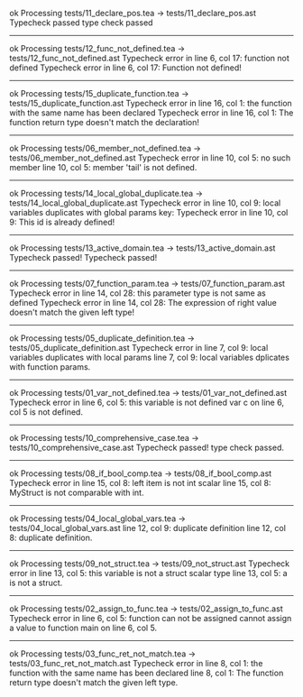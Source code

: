 ok
Processing tests/11_declare_pos.tea -> tests/11_declare_pos.ast
Typecheck passed
type check passed

---

ok
Processing tests/12_func_not_defined.tea -> tests/12_func_not_defined.ast
Typecheck error in line 6, col 17: function not defined
Typecheck error in line 6, col 17: Function not defined!

---

ok
Processing tests/15_duplicate_function.tea -> tests/15_duplicate_function.ast
Typecheck error in line 16, col 1: the function with the same name has been declared
Typecheck error in line 16, col 1: The function return type doesn't match the declaration!

---

ok
Processing tests/06_member_not_defined.tea -> tests/06_member_not_defined.ast
Typecheck error in line 10, col 5: no such member
line 10, col 5: member 'tail' is not defined.

---

ok
Processing tests/14_local_global_duplicate.tea -> tests/14_local_global_duplicate.ast
Typecheck error in line 10, col 9: local variables duplicates with global params
key: Typecheck error in line 10, col 9: This id is already defined!

---

ok
Processing tests/13_active_domain.tea -> tests/13_active_domain.ast
Typecheck passed!
Typecheck passed!

---

ok
Processing tests/07_function_param.tea -> tests/07_function_param.ast
Typecheck error in line 14, col 28: this parameter type is not same as defined
Typecheck error in line 14, col 28: The expression of right value doesn't match the given left type!

---

ok
Processing tests/05_duplicate_definition.tea -> tests/05_duplicate_definition.ast
Typecheck error in line 7, col 9: local variables duplicates with local params
line 7, col 9: local variables dplicates with function params.

---

ok
Processing tests/01_var_not_defined.tea -> tests/01_var_not_defined.ast
Typecheck error in line 6, col 5: this variable is not defined
var c on line 6, col 5 is not defined.

---

ok
Processing tests/10_comprehensive_case.tea -> tests/10_comprehensive_case.ast
Typecheck passed!
type check passed.

---

ok
Processing tests/08_if_bool_comp.tea -> tests/08_if_bool_comp.ast
Typecheck error in line 15, col 8: left item is not int scalar
line 15, col 8: MyStruct is not comparable with int.

---

ok
Processing tests/04_local_global_vars.tea -> tests/04_local_global_vars.ast
line 12, col 9: duplicate definition
line 12, col 8: duplicate definition.

---

ok
Processing tests/09_not_struct.tea -> tests/09_not_struct.ast
Typecheck error in line 13, col 5: this variable is not a struct scalar type
line 13, col 5: a is not a struct.

---

ok
Processing tests/02_assign_to_func.tea -> tests/02_assign_to_func.ast
Typecheck error in line 6, col 5: function can not be assigned
cannot assign a value to function main on line 6, col 5.

---

ok
Processing tests/03_func_ret_not_match.tea -> tests/03_func_ret_not_match.ast
Typecheck error in line 8, col 1: the function with the same name has been declared
line 8, col 1: The function return type doesn't match the given left type.